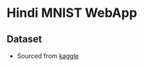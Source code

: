 # Hindi MNIST WebApp

## Dataset
- Sourced from [kaggle](https://www.kaggle.com/datasets/imbikramsaha/hindi-mnist/data)